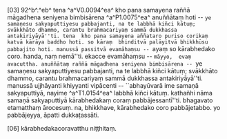 [03] 92^b^.^eb^ tena ^a^V0.0094^ea^ kho pana samayena raññā māgadhena seniyena bimbisārena ^a^P1.0075^ea^ anuññātaṃ  hoti -- ``ye samaṇesu sakyaputtiyesu pabbajanti, na te labbhā kiñci kātuṃ;  svākkhāto dhammo, carantu brahmacariyaṃ sammā dukkhassa antakiriyāyā''ti. tena  kho pana samayena aññataro puriso corikaṃ katvā kārāya baddho hoti. so kāraṃ  bhinditvā palāyitvā bhikkhūsu pabbajito hoti. manussā passitvā evamāhaṃsu -- ``ayaṃ  so kārabhedako coro. handa, naṃ nemā''ti. ekacce evamāhaṃsu -- ``māyyo,  evaṃ avacuttha. anuññātaṃ raññā māgadhena seniyena bimbisārena -- ``ye samaṇesu sakyaputtiyesu  pabbajanti, na te labbhā kiñci kātuṃ; svākkhāto dhammo, carantu brahmacariyaṃ  sammā dukkhassa antakiriyāyā''ti. manussā ujjhāyanti khiyyanti vipācenti --  ``abhayūvarā ime samaṇā sakyaputtiyā, nayime ^a^T1.0154^ea^ labbhā kiñci kātuṃ. kathañhi  nāma samaṇā sakyaputtiyā kārabhedakaṃ coraṃ pabbājessantī''ti. bhagavato etamatthaṃ  ārocesuṃ. na, bhikkhave, kārabhedako coro pabbājetabbo. yo pabbājeyya,  āpatti dukkaṭassāti.

[06] kārabhedakacoravatthu niṭṭhitaṃ.